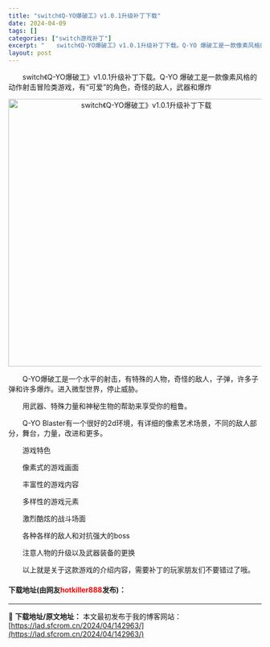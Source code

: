 ```yaml
---
title: "switch《Q-YO爆破工》v1.0.1升级补丁下载"
date: 2024-04-09
tags: []
categories: ["switch游戏补丁"]
excerpt: "　　switch《Q-YO爆破工》v1.0.1升级补丁下载。Q-YO 爆破工是一款像素风格的动作射击冒险类游戏，有&ldquo;可爱&rdquo;的角色，奇怪的敌人，武器和爆炸 　　Q-YO爆破工是一个水平的射击，有特殊的人物，奇怪的敌人，子弹，许多子弹和许多爆炸。进入微型世界，停止威胁。 　　用武&hellip;"
layout: post
---
```


 <p>　　switch《Q-YO爆破工》v1.0.1升级补丁下载。Q-YO 爆破工是一款像素风格的动作射击冒险类游戏，有&ldquo;可爱&rdquo;的角色，奇怪的敌人，武器和爆炸</p> <p align="center"><img align="" border="0" src="https://lad.sfcrom.cn/wp-content/uploads/2024/04/20240409_66152d061bf43.webp" width="533" alt="switch《Q-YO爆破工》v1.0.1升级补丁下载" /></p> <p>　　Q-YO爆破工是一个水平的射击，有特殊的人物，奇怪的敌人，子弹，许多子弹和许多爆炸。进入微型世界，停止威胁。</p> <p>　　用武器、特殊力量和神秘生物的帮助来享受你的粗鲁。</p> <p>　　Q-YO Blaster有一个很好的2d环境，有详细的像素艺术场景，不同的敌人部分，舞台，力量，改进和更多。</p> <p>　　游戏特色</p> <p>　　像素式的游戏画面</p> <p>　　丰富性的游戏内容</p> <p>　　多样性的游戏元素</p> <p>　　激烈酷炫的战斗场面</p> <p>　　各种各样的敌人和对抗强大的boss</p> <p>　　注意人物的升级以及武器装备的更换</p> <p>　　以上就是关于这款游戏的介绍内容，需要补丁的玩家朋友们不要错过了哦。</p> <p><h4>下载地址(由网友<font color="red">hotkiller888</font>发布)：</h4></p> 

---
📖 **下载地址/原文地址：** 本文最初发布于我的博客网站：[https://lad.sfcrom.cn/2024/04/142963/](https://lad.sfcrom.cn/2024/04/142963/)
